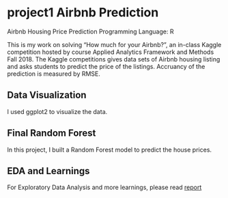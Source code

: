 # project1 Airbnb Prediction
Airbnb Housing Price Prediction
Programming Language: R

This is my work on solving “How much for your Airbnb?”, an in-class Kaggle competition hosted by course Applied Analytics Framework and Methods Fall 2018. The Kaggle competitions gives data sets of Airbnb housing listing and asks students to predict the price of the listings. Accruancy of the prediction is measured by RMSE.

## Data Visualization
I used ggplot2 to visualize the data. 

## Final Random Forest
In this project, I built a Random Forest model to predict the house prices. 

## EDA and Learnings
For Exploratory Data Analysis and more learnings, please read [report](http://rpubs.com/YTCAT/444778)
